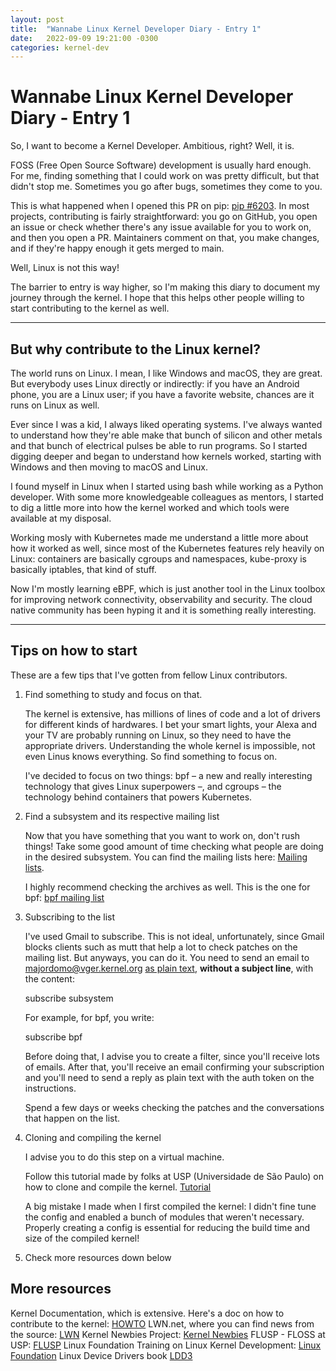```yaml
---
layout: post
title:  "Wannabe Linux Kernel Developer Diary - Entry 1"
date:   2022-09-09 19:21:00 -0300
categories: kernel-dev
---
```


# Wannabe Linux Kernel Developer Diary - Entry 1

So, I want to become a Kernel Developer. Ambitious, right? Well, it is.

FOSS (Free Open Source Software) development is usually hard enough. For me, finding something that I could work on was pretty difficult, but that didn't stop me. Sometimes you go after bugs, sometimes they come to you.

This is what happened when I opened this PR on pip: [pip #6203](https://github.com/pypa/pip/pull/6203). In most projects, contributing is fairly straightforward: you go on GitHub, you open an issue or check whether there's any issue available for you to work on, and then you open a PR. Maintainers comment on that, you make changes, and if they're happy enough it gets merged to main.

Well, Linux is not this way!

The barrier to entry is way higher, so I'm making this diary to document my journey through the kernel. I hope that this helps other people willing to start contributing to the kernel as well.

---

## But why contribute to the Linux kernel?

The world runs on Linux. I mean, I like Windows and macOS, they are great. But everybody uses Linux directly or indirectly: if you have an Android phone, you are a Linux user; if you have a favorite website, chances are it runs on Linux as well.

Ever since I was a kid, I always liked operating systems. I've always wanted to understand how they're able make that bunch of silicon and other metals and that bunch of electrical pulses be able to run programs. So I started digging deeper and began to understand how kernels worked, starting with Windows and then moving to macOS and Linux.

I found myself in Linux when I started using bash while working as a Python developer. With some more knowledgeable colleagues as mentors, I started to dig a little more into how the kernel worked and which tools were available at my disposal.

Working mosly with Kubernetes made me understand a little more about how it worked as well, since most of the Kubernetes features rely heavily on Linux: containers are basically cgroups and namespaces, kube-proxy is basically iptables, that kind of stuff.

Now I'm mostly learning eBPF, which is just another tool in the Linux toolbox for improving network connectivity, observability and security. The cloud native community has been hyping it and it is something really interesting.

---

## Tips on how to start

These are a few tips that I've gotten from fellow Linux contributors.

1. Find something to study and focus on that.

    The kernel is extensive, has millions of lines of code and a lot of drivers for different kinds of hardwares. I bet your smart lights, your Alexa and your TV are probably running on Linux, so they need to have the appropriate drivers. Understanding the whole kernel is impossible, not even Linus knows everything. So find something to focus on.

    I've decided to focus on two things: bpf – a new and really interesting technology that gives Linux superpowers –, and cgroups – the technology behind containers that powers Kubernetes.

2. Find a subsystem and its respective mailing list

    Now that you have something that you want to work on, don't rush things! Take some good amount of time checking what people are doing in the desired subsystem. You can find the mailing lists here: [Mailing lists](http://vger.kernel.org/vger-lists.html).

    I highly recommend checking the archives as well. This is the one for bpf: [bpf mailing list](https://lore.kernel.org/bpf/)

3. Subscribing to the list

    I've used Gmail to subscribe. This is not ideal, unfortunately, since Gmail blocks clients such as mutt that help a lot to check patches on the mailing list. But anyways, you can do it. You need to send an email to majordomo@vger.kernel.org [as plain text](https://www.lifewire.com/how-to-send-a-message-in-plain-text-from-gmail-1171963), **without a subject line**, with the content:


    subscribe subsystem


    For example, for bpf, you write:


    subscribe bpf


    Before doing that, I advise you to create a filter, since you'll receive lots of emails. After that, you'll receive an email confirming your subscription and you'll need to send a reply as plain text with the auth token on the instructions.

    Spend a few days or weeks checking the patches and the conversations that happen on the list.

4. Cloning and compiling the kernel

    I advise you to do this step on a virtual machine.

    Follow this tutorial made by folks at USP (Universidade de São Paulo) on how to clone and compile the kernel. [Tutorial](https://flusp.ime.usp.br/kernel/Kernel-compilation-and-installation/)

    A big mistake I made when I first compiled the kernel: I didn't fine tune the config and enabled a bunch of modules that weren't necessary. Properly creating a config is essential for reducing the build time and size of the compiled kernel!

5. Check more resources down below

## More resources

Kernel Documentation, which is extensive. Here's a doc on how to contribute to the kernel: [HOWTO](https://www.kernel.org/doc/html/v4.16/process/howto.html)
LWN.net, where you can find news from the source: [LWN](https://lwn.net)
Kernel Newbies Project: [Kernel Newbies](https://kernelnewbies.org)
FLUSP - FLOSS at USP: [FLUSP](https://flusp.ime.usp.br)
Linux Foundation Training on Linux Kernel Development: [Linux Foundation](https://training.linuxfoundation.org/training/a-beginners-guide-to-linux-kernel-development-lfd103/)
Linux Device Drivers book [LDD3](https://lwn.net/Kernel/LDD3/)

